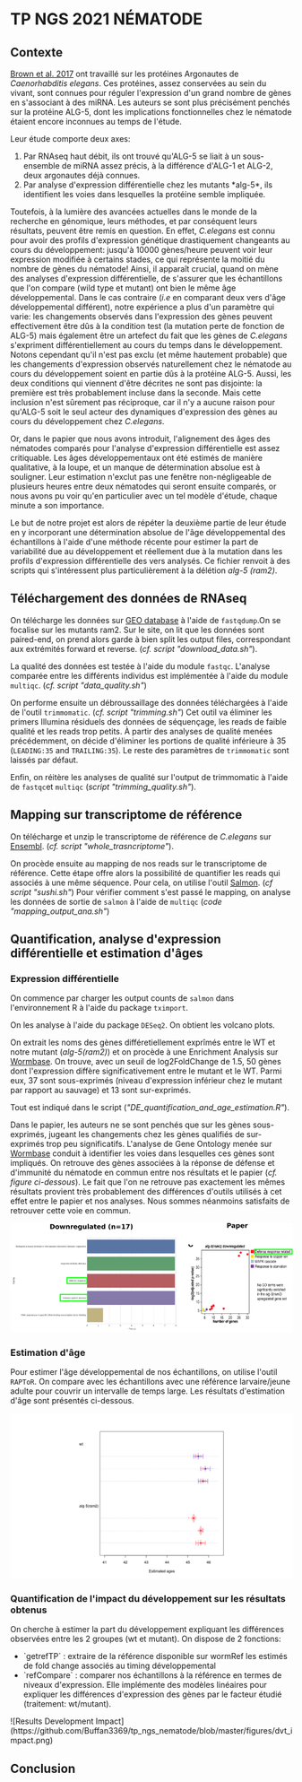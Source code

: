 # TP NGS 2021 NÉMATODE

## Contexte

[Brown et al. 2017](https://www.ncbi.nlm.nih.gov/pmc/articles/PMC5587817/) ont travaillé sur les protéines Argonautes de *Caenorhabditis elegans*. Ces protéines, assez conservées au sein du vivant, sont connues pour réguler l'expression d'un grand nombre de gènes en s'associant à des miRNA. Les auteurs se sont plus précisément penchés sur la protéine ALG-5, dont les implications fonctionnelles chez le nématode étaient encore inconnues au temps de l'étude. 

Leur étude comporte deux axes:
 <ol>
  <li> Par RNAseq haut débit, ils ont trouvé qu'ALG-5 se liait à un sous-ensemble de miRNA assez précis, à la différence d'ALG-1 et ALG-2, deux argonautes déjà connues. 
  <li> Par analyse d'expression différentielle chez les mutants *alg-5*, ils identifient les voies dans lesquelles la protéine semble impliquée.
 </ol>    
 
Toutefois, à la lumière des avancées actuelles dans le monde de la recherche en génomique, leurs méthodes, et par conséquent leurs résultats, peuvent être remis en question. En effet, *C.elegans* est connu pour avoir des profils d'expression génétique drastiquement changeants au cours du développement: jusqu'à 10000 gènes/heure peuvent voir leur expression modifiée à certains stades, ce qui représente la moitié du nombre de gènes du nématode! Ainsi, il apparaît crucial, quand on mène des analyses d'expression différentielle, de s'assurer que les échantillons que l'on compare (wild type et mutant) ont bien le même âge développemental. Dans le cas contraire (*i.e* en comparant deux vers d'âge développemental différent), notre expérience a plus d'un paramètre qui varie: les changements observés dans l'expression des gènes peuvent effectivement être dûs à la condition test (la mutation perte de fonction de ALG-5) mais également être un artefect du fait que les gènes de *C.elegans* s'expriment différentiellement au cours du temps dans le développement.
Notons cependant qu'il n'est pas exclu (et même hautement probable) que les changements d'expression observés naturellement chez le nématode au cours du développement soient en partie dûs à la protéine ALG-5. Aussi, les deux conditions qui viennent d'être décrites ne sont pas disjointe: la première est très probablement incluse dans la seconde. Mais cette inclusion n'est sûrement pas réciproque, car il n'y a aucune raison pour qu'ALG-5 soit le seul acteur des dynamiques d'expression des gènes au cours du développement chez *C.elegans*.

Or, dans le papier que nous avons introduit, l'alignement des âges des nématodes comparés pour l'analyse d'expression différentielle est assez critiquable. Les âges développementaux ont été estimés de manière qualitative, à la loupe, et un manque de détermination absolue est à souligner. Leur estimation n'exclut pas une fenêtre non-négligeable de plusieurs heures entre deux nématodes qui seront ensuite comparés, or nous avons pu voir qu'en particulier avec un tel modèle d'étude, chaque minute a son importance.

Le but de notre projet est alors de répéter la deuxième partie de leur étude en y incorporant une détermination absolue de l'âge développemental des échantillons à l'aide d'une méthode récente pour estimer la part de variabilité due au développement et réellement due à la mutation dans les profils d'expression différentielle des vers analysés. Ce fichier renvoit à des scripts qui s'intéressent plus particulièrement à la délétion *alg-5 (ram2)*.

      
## Téléchargement des données de RNAseq

On télécharge les données sur [GEO database](https://www.ncbi.nlm.nih.gov/geo/) à l'aide de `fastqdump`.On se focalise sur les mutants ram2.
Sur le site, on lit que les données sont paired-end, on prend alors garde à bien split les output files, correspondant aux extrémités forward et reverse. (*cf. script "download_data.sh"*).

La qualité des données est testée à l'aide du module `fastqc`. L'analyse comparée entre les différents individus est implémentée à l'aide du module `multiqc`. (*cf. script "data_quality.sh"*)

On performe ensuite un débroussaillage des données téléchargées à l'aide de l'outil `trimmomatic`. (*cf. script "trimming.sh"*) Cet outil va éliminer les primers Illumina résiduels des données de séquençage, les reads de faible qualité et les reads trop petits. À partir des analyses de qualité menées précédemment, on décide d'éliminer les portions de qualité inférieure à 35 (`LEADING:35` and `TRAILING:35`). Le reste des paramètres de `trimmomatic` sont laissés par défaut.

Enfin, on réitère les analyses de qualité sur l'output de trimmomatic à l'aide de `fastqc`et `multiqc` (*script "trimming_quality.sh"*). 



## Mapping sur transcriptome de référence

On télécharge et unzip le transcriptome de référence de *C.elegans* sur [Ensembl](http://ftp.ensembl.org). (*cf. script "whole_trasncriptome"*).

On procède ensuite au mapping de nos reads sur le transcriptome de référence. Cette étape offre alors la possibilité de quantifier les reads qui associés à une même séquence. Pour cela, on utilise l'outil [Salmon](https://salmon.readthedocs.io/en/latest/salmon.html). (*cf script "sushi.sh"*)
Pour vérifier comment s'est passé le mapping, on analyse les données de sortie de `salmon` à l'aide de `multiqc` (*code "mapping_output_ana.sh"*)



## Quantification, analyse d'expression différentielle et estimation d'âges
### Expression différentielle

On commence par charger les output counts de `salmon` dans l'environnement R à l'aide du package `tximport`.

On les analyse à l'aide du package `DESeq2`. On obtient les volcano plots.

On extrait les noms des gènes différetiellement exprîmés entre le WT et notre mutant (*alg-5(ram2)*) et on procède à une Enrichment Analysis sur [Wormbase](https://wormbase.org/tools/enrichment). On trouve, avec un seuil de log2FoldChange de 1.5, 50 gènes dont l'expression diffère significativement entre le mutant et le WT. Parmi eux, 37 sont sous-exprimés (niveau d'expression inférieur chez le mutant par rapport au sauvage) et 13 sont sur-exprimés.

Tout est indiqué dans le script (*"DE_quantification_and_age_estimation.R"*).

Dans le papier, les auteurs ne se sont penchés que sur les gènes sous-exprimés, jugeant les changements chez les gènes qualifiés de sur-exprimés trop peu significatifs.
L'analyse de Gene Ontology menée sur [Wormbase](https://wormbase.org/tools/enrichment) conduit à identifier les voies dans lesquelles ces gènes sont impliqués. On retrouve des gènes associées à la réponse de défense et d'immunité du nématode en commun entre nos résultats et le papier (*cf. figure ci-dessous*). Le fait que l'on ne retrouve pas exactement les mêmes résultats provient très probablement des différences d'outils utilisés à cet effet entre le papier et nos analyses. Nous sommes néanmoins satisfaits de retrouver cette voie en commun.

![Results Gene Ontology](https://github.com/Buffan3369/tp_ngs_nematode/blob/master/figures/downreg_paper_comparison.png)

### Estimation d'âge
Pour estimer l'âge développemental de nos échantillons, on utilise l'outil `RAPToR`.
On compare avec les échantillons avec une référence larvaire/jeune adulte pour couvrir un intervalle de temps large.
Les résultats d'estimation d'âge sont présentés ci-dessous.

![Results Age Estimation](https://github.com/Buffan3369/tp_ngs_nematode/blob/master/figures/age_estimation.png)

### Quantification de l'impact du développement sur les résultats obtenus

On cherche à estimer la part du développement expliquant les différences observées entre les 2 groupes (wt et mutant).
On dispose de 2 fonctions:
<ul>
  <li> `getrefTP` : extraire de la référence disponible sur wormRef les estimés de fold change associés au timing développemental
  <li> `refCompare` : comparer nos échantillons à la référence en termes de niveaux d'expression. Elle implémente des modèles linéaires pour expliquer les différences d'expression des gènes par le facteur étudié (traitement: wt/mutant).
</ul>
![Results Development Impact](https://github.com/Buffan3369/tp_ngs_nematode/blob/master/figures/dvt_impact.png)
   
 ## Conclusion
 
 
   
